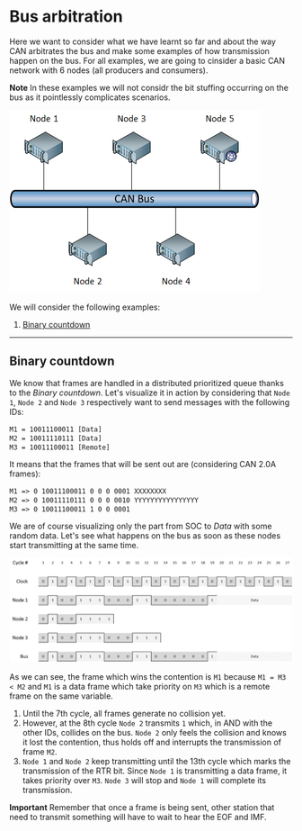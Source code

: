 # Bus arbitration

Here we want to consider what we have learnt so far and about the way CAN arbitrates the bus and make some examples of how transmission happen on the bus. For all examples, we are going to cinsider a basic CAN network with 6 nodes (all producers and consumers).

**Note** In these examples we will not considr the bit stuffing occurring on the bus as it pointlessly complicates scenarios.

![CAN bus considered in this example](../assets/can-2.png)

We will consider the following examples:

1. [Binary countdown](bus-arb.md#binary-countdown)

---

## Binary countdown
We know that frames are handled in a distributed prioritized queue thanks to the _Binary countdown_. Let's visualize it in action by considering that `Node 1`, `Node 2` and `Node 3` respectively want to send messages with the following IDs:

```
M1 = 10011100011 [Data]
M2 = 10011110111 [Data]
M3 = 10011100011 [Remote]
```

It means that the frames that will be sent out are (considering CAN 2.0A frames):

```
M1 => 0 10011100011 0 0 0 0001 XXXXXXXX
M2 => 0 10011110111 0 0 0 0010 YYYYYYYYYYYYYYYY
M3 => 0 10011100011 1 0 0 0001
```

We are of course visualizing only the part from SOC to _Data_ with some random data. Let's see what happens on the bus as soon as these nodes start transmitting at the same time.

![CAN - Example - Binary countdown](../assets/can-ex-1.png)

As we can see, the frame which wins the contention is `M1` because `M1 = M3 < M2` and `M1` is a data frame which take priority on `M3` which is a remote frame on the same variable.

1. Until the 7th cycle, all frames generate no collision yet. 
2. However, at the 8th cycle `Node 2` transmits `1` which, in AND with the other IDs, collides on the bus. `Node 2` only feels the collision and knows it lost the contention, thus holds off and interrupts the transmission of frame `M2`.
3. `Node 1` and `Node 2` keep transmitting until the 13th cycle which marks the transmission of the RTR bit. Since `Node 1` is transmitting a data frame, it takes priority over `M3`. `Node 3` will stop and `Node 1` will complete its transmission.

**Important** Remember that once a frame is being sent, other station that need to transmit something will have to wait to hear the EOF and IMF.
